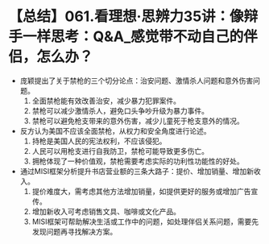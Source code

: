 # 【总结】061.看理想·思辨力35讲：像辩手一样思考：Q&A_感觉带不动自己的伴侣，怎么办？

-   庞颖提出了关于禁枪的三个切分论点：治安问题、激情杀人问题和意外伤害问题。
    1.  全面禁枪能有效改善治安，减少暴力犯罪案件。
    2.  禁枪可以减少激情杀人，避免口头争吵升级为暴力事件。
    3.  禁枪可以避免枪支带来的意外伤害，减少儿童死于枪支意外的情况。
-   反方认为美国不应该全面禁枪，从权力和安全角度进行论述。
    1.  持枪是美国人民的宪法权利，不应该侵犯。
    2.  人民可以用枪支进行自我防卫，禁枪可能导致更多伤亡。
    3.  拥枪体现了一种价值观，禁枪需要考虑实际的功利性功能性的好处。
-   通过MISI框架分析提升书店营业额的三条大路子：提价、增加销量、增加新收入。
    1.  提价难度大，需考虑其他方法增加销量，如提供更好的服务或增加广告宣传。
    2.  增加新收入可考虑销售文具、咖啡或文化产品。
    3.  MISI框架可帮助解决生活或工作中的问题，如处理伴侣关系问题，需要先发现问题再寻找解决方案。